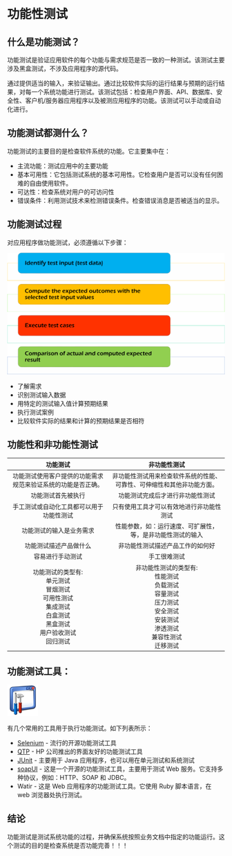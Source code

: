 # 功能性测试

## 什么是功能测试？

功能测试是验证应用软件的每个功能与需求规范是否一致的一种测试。该测试主要涉及黑盒测试，不涉及应用程序的源代码。

通过提供适当的输入，来验证输出。通过比较软件实际的运行结果与预期的运行结果，对每一个系统功能进行测试。该测试包括：检查用户界面、API、数据库、安全性、客户机/服务器应用程序以及被测应用程序的功能。该测试可以手动或自动化进行。

## 功能测试都测什么？

功能测试的主要目的是检查软件系统的功能。它主要集中在：
- 主流功能：测试应用中的主要功能  
- 基本可用性：它包括测试系统的基本可用性。它检查用户是否可以没有任何困难的自由使用软件。  
- 可达性：检查系统对用户的可访问性  
- 错误条件：利用测试技术来检测错误条件。检查错误消息是否被适当的显示。  

## 功能测试过程

对应用程序做功能测试，必须遵循以下步骤：

![](./images/FunctionalTestingProcess.png)

- 了解需求  
- 识别测试输入数据  
- 用特定的测试输入值计算预期结果 
- 执行测试案例  
- 比较软件实际的结果和计算的预期结果是否相符  

## 功能性和非功能性测试

| 功能测试  | 非功能性测试 |
| :-----: | :-----:|
| 功能测试使用客户提供的功能需求规范来验证系统的功能是否正确。| 非功能性测试用来检查软件系统的性能、可靠性、可伸缩性和其他非功能方面。|
| 功能测试首先被执行  | 功能测试完成后才进行非功能性测试 |
| 手工测试或自动化工具都可以用于功能性测试 | 只有使用工具才可以有效地进行非功能性测试 |
| 功能测试的输入是业务需求  |	性能参数，如：运行速度、可扩展性，等，是非功能性测试的输入 |
| 功能测试描述产品做什么  | 非功能性测试描述产品工作的如何好 |
| 容易进行手动测试 | 手工很难测试 |
| 功能测试的类型有:  <br/>单元测试<br/>  冒烟测试<br/> 可用性测试 <br/> 集成测试 <br/> 白盒测试 <br/> 黑盒测试<br/>  用户验收测试 <br/> 回归测试 | 非功能性测试的类型有:<br/>  性能测试 <br/> 负载测试<br/>  容量测试 <br/> 压力测试 <br/> 安全测试 <br/> 安装测试<br/> 渗透测试<br/>  兼容性测试  <br/> 迁移测试 |

## 功能测试工具：

![](./images/Functional_Testing_Tools.png)

有几个常用的工具用于执行功能测试。如下列表所示：

- [Selenium](http://www.guru99.com/selenium-tutorial.html) - 流行的开源功能测试工具  
- [QTP](http://www.guru99.com/quick-test-professional-qtp-tutorial.html) - HP 公司推出的界面友好的功能测试工具  
- [JUnit](http://www.guru99.com/junit-tutorial.html) - 主要用于 Java 应用程序，也可以用在单元测试和系统测试  
- [soapUI](http://www.guru99.com/soapui-tutorial.html) - 这是一个开源的功能测试工具，主要用于测试  Web 服务。它支持多种协议，例如：HTTP、SOAP 和 JDBC。
- Watir - 这是 Web 应用程序的功能测试工具。它使用 Ruby 脚本语言，在 web 浏览器处执行测试。

## 结论

功能测试是测试系统功能的过程，并确保系统按照业务文档中指定的功能运行。这个测试的目的是检查系统是否功能完善！！！